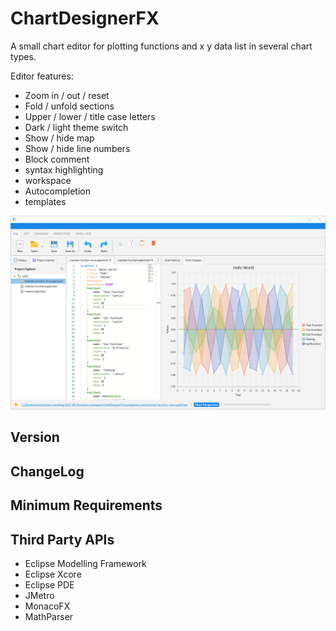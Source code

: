 # ChartDesignerFX
A small chart editor for plotting functions and x y data list in several chart types.

Editor features:
* Zoom in / out / reset
* Fold / unfold sections
* Upper / lower / title case letters
* Dark / light theme switch
* Show / hide map
* Show / hide line numbers
* Block comment 
* syntax highlighting
* workspace
* Autocompletion
* templates

![Application](https://github.com/chqu1012/ChartDesignerFX/blob/main/ChartDesignerFX/resources/01_app.PNG)  


## Version

## ChangeLog

## Minimum Requirements

## Third Party APIs
* Eclipse Modelling Framework
* Eclipse Xcore
* Eclipse PDE
* JMetro
* MonacoFX
* MathParser

